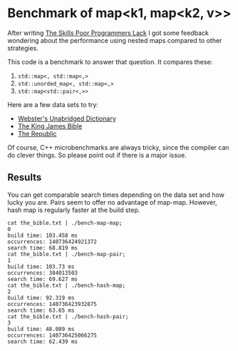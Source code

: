 # Benchmark of map<k1, map<k2, v>>

After writing [The Skills Poor Programmers Lack](https://gist.github.com/justinmeiners/be4540f515986d93ee12ac2f1980631a)
I got some feedback wondering about the performance using nested maps compared to other strategies.

This code is a benchmark to answer that question. It compares these:

1. `std::map<, std::map<,>` 
2. `std::unorded_map<, std::map<,>`
3. `std::map<std::pair<,>>`

Here are a few data sets to try:

- [Webster's Unabridged Dictionary ](http://www.gutenberg.org/ebooks/673)
- [The King James Bible](http://www.gutenberg.org/ebooks/10)
- [The Republic](http://www.gutenberg.org/ebooks/1497)

Of course, C++ microbenchmarks are always tricky, since the compiler can do clever things.
So please point out if there is a major issue.

## Results

You can get comparable search times depending on the data set and how lucky you are.
Pairs seem to offer no advantage of map-map. However, hash map is regularly
faster at the build step.

```
cat the_bible.txt | ./bench-map-map;
0
build time: 103.458 ms
occurrences: 140736424921372
search time: 68.819 ms
cat the_bible.txt | ./bench-map-pair;
1
build time: 103.73 ms
occurrences: 384013503
search time: 69.627 ms
cat the_bible.txt | ./bench-hash-map;
2
build time: 92.319 ms
occurrences: 140736423932875
search time: 63.65 ms
cat the_bible.txt | ./bench-hash-pair;
3
build time: 48.089 ms
occurrences: 140736425066275
search time: 62.439 ms
```

